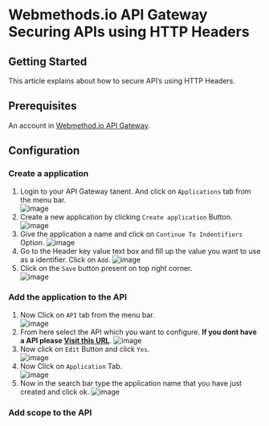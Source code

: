 #  Webmethods.io API Gateway Securing APIs using HTTP Headers
## Getting Started
  This article explains about how to secure API’s using HTTP Headers.
 ## Prerequisites
 An account in [Webmethod.io API Gateway](https://www.softwareag.cloud/site/product/webmethods-api.html).
## Configuration
### Create a application
1. Login to your API Gateway tanent. And click on `Applications` tab from the menu bar. </br>
![image](https://user-images.githubusercontent.com/60179170/90880775-aafda200-e3c6-11ea-8ce6-562b1a8f8e13.png)
2. Create a new application by clicking `Create application` Button.
![image](https://user-images.githubusercontent.com/60179170/90880913-de403100-e3c6-11ea-834c-63c17b970065.png)
3. Give the application a name and click on `Continue To Indentifiers` Option.
![image](https://user-images.githubusercontent.com/60179170/90881038-134c8380-e3c7-11ea-91b9-853061462358.png)
4. Go to the Header key value text box and fill up the value you want to use as a identifier. Click on `Add`.
![image](https://user-images.githubusercontent.com/60179170/90881151-4727a900-e3c7-11ea-829f-0cf21b0ed565.png)
5. Click on the `Save` button present on top right corner.</br>
![image](https://user-images.githubusercontent.com/60179170/90881450-d634c100-e3c7-11ea-8a9c-cb2db0af646a.png)
### Add the application to the API
1. Now Click on `API` tab from the menu bar. </br>
![image](https://user-images.githubusercontent.com/60179170/90881674-417e9300-e3c8-11ea-8e73-33b336189342.png)
2. From here select the API which you want to configure. <b> If you dont have a API please [Visit this URL](https://github.com/SoftwareAG/webmethods-api-gateway)</b>.
![image](https://user-images.githubusercontent.com/60179170/90881768-71c63180-e3c8-11ea-8484-c5631c4e9dbc.png)
3. Now click on `Edit` Button and click `Yes`. </br>
![image](https://user-images.githubusercontent.com/60179170/90882023-da151300-e3c8-11ea-854d-5bf9d34c7244.png)
4. Now Click on `Application` Tab.</br>
![image](https://user-images.githubusercontent.com/60179170/90882109-09c41b00-e3c9-11ea-97ef-06871d2987ad.png)
5. Now in the search bar type the application name that you have just created and click ok.
![image](https://user-images.githubusercontent.com/60179170/90882177-2bbd9d80-e3c9-11ea-92b7-02b45cec2705.png)
### Add scope to the API 


